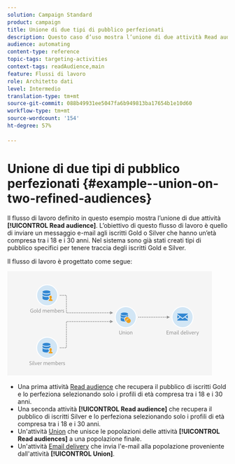 ```yaml
---
solution: Campaign Standard
product: campaign
title: Unione di due tipi di pubblico perfezionati
description: Questo caso d’uso mostra l’unione di due attività Read audience .
audience: automating
content-type: reference
topic-tags: targeting-activities
context-tags: readAudience,main
feature: Flussi di lavoro
role: Architetto dati
level: Intermedio
translation-type: tm+mt
source-git-commit: 088b49931ee5047fa6b949813ba17654b1e10d60
workflow-type: tm+mt
source-wordcount: '154'
ht-degree: 57%

---
```



# Unione di due tipi di pubblico perfezionati {#example--union-on-two-refined-audiences}

Il flusso di lavoro definito in questo esempio mostra l’unione di due attività **[!UICONTROL Read audience]**. L’obiettivo di questo flusso di lavoro è quello di inviare un messaggio e-mail agli iscritti Gold o Silver che hanno un’età compresa tra i 18 e i 30 anni. Nel sistema sono già stati creati tipi di pubblico specifici per tenere traccia degli iscritti Gold e Silver.

Il flusso di lavoro è progettato come segue:

![](assets/readaudience_activity_example1.png)

* Una prima attività [Read audience](../../automating/using/read-audience.md) che recupera il pubblico di iscritti Gold e lo perfeziona selezionando solo i profili di età compresa tra i 18 e i 30 anni.
* Una seconda attività **[!UICONTROL Read audience]** che recupera il pubblico di iscritti Silver e lo perfeziona selezionando solo i profili di età compresa tra i 18 e i 30 anni.
* Un&#39;attività [Union](../../automating/using/union.md) che unisce le popolazioni delle attività **[!UICONTROL Read audiences]** a una popolazione finale.
* Un&#39;attività [Email delivery](../../automating/using/email-delivery.md) che invia l&#39;e-mail alla popolazione proveniente dall&#39;attività **[!UICONTROL Union]**.
